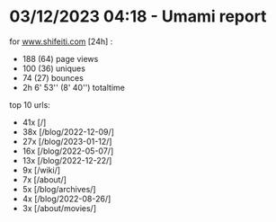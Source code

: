 # 03/12/2023 04:18 - Umami report
for www.shifeiti.com [24h] :

 - 188 (64) page views
 - 100 (36) uniques
 - 74 (27) bounces
 - 2h 6' 53'' (8' 40'') totaltime


top 10 urls:
 - 41x [/]
 - 38x [/blog/2022-12-09/]
 - 27x [/blog/2023-01-12/]
 - 16x [/blog/2022-05-07/]
 - 13x [/blog/2022-12-22/]
 - 9x [/wiki/]
 - 7x [/about/]
 - 5x [/blog/archives/]
 - 4x [/blog/2022-08-26/]
 - 3x [/about/movies/]



